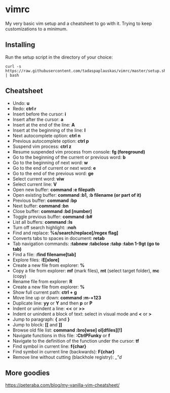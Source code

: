 # vimrc
My very basic vim setup and a cheatsheet to go with it. Trying to keep customizations to a minimum.

## Installing
Run the setup script in the directory of your choice:
```
curl -s https://raw.githubusercontent.com/tadaspaplauskas/vimrc/master/setup.sh | bash
```

## Cheatsheet
* Undo: __u__
* Redo: __ctrl r__
* Insert before the cursor: __i__
* Insert after the cursor: __a__
* Insert at the end of the line: __A__
* Insert at the beginning of the line: __I__
* Next autocomplete option: __ctrl n__
* Previous autocomplete option: __ctrl p__
* Suspend vim process: __ctrl z__
* Resume suspended vim process from console: __fg (foreground)__
* Go to the beginning of the current or previous word: __b__
* Go to the beginning of next word: __w__
* Go to the end of current or next word: __e__
* Go to the end of the previous word: __ge__
* Select current word: __viw__
* Select current line: __V__ 
* Open new buffer: __command :e filepath__
* Open existing buffer: __command :b1, :b filename (or part of it)__
* Previous buffer: __command :bp__
* Next buffer: __command :bn__
* Close buffer: __command :bd [number]__
* Toggle previous buffer: __command :b#__
* List all buffers: __command :ls__
* Turn off search highlight: __:noh__
* Find and replace: __%s/search/replace[/regex flag]__
* Converts tabs to spaces in document: __retab__
* Tab navigation commands: __:tabnew :tabclose :tabp :tabn 1-9gt (go to tab)__
* Find a file: __:find filename[tab]__
* Explore files: __:E[xlore]__
* Create a new file from explorer: __%__
* Copy a file from explorer: __mf__ (mark files), __mt__ (select target folder), __mc__ (copy)
* Rename file from explorer: __R__
* Create a new file from explorer: __%__
* Show full current path: __ctrl + g__
* Move line up or down: __command :m-+123__
* Duplicate line: __yy__ or __Y__ and then __p__ or __P__
* Indent or unindent a line: __<<__ or __>>__
* Indent or unindent a block of text: select in visual mode and __<__ or __>__
* Jump to paragraph: __{__ and __}__
* Jump to block: __[[__ and __]]__
* Browse old file list: __command :bro[wse] ol[dfiles][!]__
* Navigate functions in this file: __:CtrlPFunky__ or __<leader> f__
* Navigate to the definition of the function under the cursor: __<leader> tf__
* Find symbol in current line: __f{char}__
* Find symbol in current line (backwards): __F{char}__
* Remove line without cutting (blackhole registry): __"_d__

## More goodies
https://peteraba.com/blog/my-vanilla-vim-cheatsheet/

